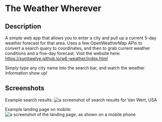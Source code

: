 # The Weather Wherever

## Description
A simple web app that allows you to enter a city and pull up a current 5-day weather forecast for that area.
Uses a few OpenWeatherMap APIs to convert a search query to coordinates, and then to grab current weather conditions and a five-day forecast.
Visit the website here: https://sumtwelve.github.io/w6-weather/index.html

Simply type any city name into the search bar, and watch the weather information show up!

## Screenshots

Example search results:
![a screenshot of search results for Van Wert, USA](./assets/images/Screenshots/search-results-example.jpg)

Example landing page on mobile:
![a screenshot of the landing page, as shown on a mobile phone](./assets/images/Screenshots/landing-page-mobile.png)
